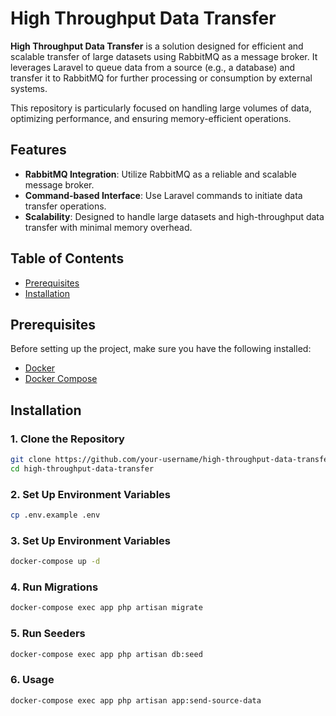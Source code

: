 # High Throughput Data Transfer

**High Throughput Data Transfer** is a solution designed for efficient and scalable transfer of large datasets using RabbitMQ as a message broker. It leverages Laravel to queue data from a source (e.g., a database) and transfer it to RabbitMQ for further processing or consumption by external systems.

This repository is particularly focused on handling large volumes of data, optimizing performance, and ensuring memory-efficient operations.

## Features

- **RabbitMQ Integration**: Utilize RabbitMQ as a reliable and scalable message broker.
- **Command-based Interface**: Use Laravel commands to initiate data transfer operations.
- **Scalability**: Designed to handle large datasets and high-throughput data transfer with minimal memory overhead.

## Table of Contents

- [Prerequisites](#prerequisites)
- [Installation](#installation)

## Prerequisites

Before setting up the project, make sure you have the following installed:

- [Docker](https://www.docker.com/)
- [Docker Compose](https://docs.docker.com/compose/)

## Installation

### 1. Clone the Repository

```bash
git clone https://github.com/your-username/high-throughput-data-transfer.git
cd high-throughput-data-transfer
```

### 2. Set Up Environment Variables

```bash
cp .env.example .env
```

### 3. Set Up Environment Variables

```bash
docker-compose up -d
```

### 4. Run Migrations

```bash
docker-compose exec app php artisan migrate
```

### 5. Run Seeders

```bash
docker-compose exec app php artisan db:seed
```

### 6. Usage

```bash
docker-compose exec app php artisan app:send-source-data
```
